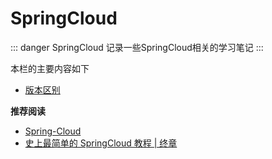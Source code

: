 # SpringCloud

::: danger SpringCloud
记录一些SpringCloud相关的学习笔记
:::

本栏的主要内容如下

* [版本区别](00-Version.html)

**推荐阅读**

* [Spring-Cloud](https://windmt.com/tags/Spring-Cloud)
* [史上最简单的 SpringCloud 教程 | 终章](https://blog.csdn.net/forezp/article/details/70148833)